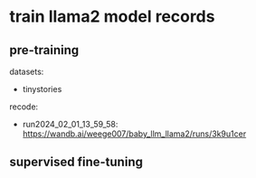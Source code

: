 # train llama2 model records

## pre-training

datasets:
 - tinystories

recode:
 - run2024_02_01_13_59_58: https://wandb.ai/weege007/baby_llm_llama2/runs/3k9u1cer


## supervised fine-tuning

